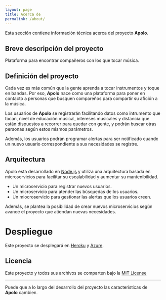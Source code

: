 ```yaml
---
layout: page
title: Acerca de
permalink: /about/
---
```


Esta sección contiene información técnica acerca del proyecto **Apolo**.

## Breve descripción del proyecto

Plataforma para encontrar compañeros con los que tocar música.

## Definición del proyecto

Cada vez es más común que la gente aprenda a tocar instrumentos y toque en bandas. Por eso, **Apolo** nace como una plataforma para poner en contacto a personas que busquen compareños para compartir su afición a la música.

Los usuarios de **Apolo** se registrarán facilitando datos como intrumento que tocan, nivel de educación musical, intereses musicales y distancia que están dispuestos a recorrer para quedar con gente, y podrán buscar otras personas según estos mismos parámetros.

Además, los usuarios podrán programar alertas para ser notificado cuando un nuevo usuario correspondiente a sus necesidades se registre.


## Arquitectura

Apolo está desarrollado en [Node.js](https://nodejs.org/) y utiliza una arquitectura basada en microservicios para facilitar su escalabilidad y aumentar su mantenibilidad.

* Un microservicio para registrar nuevos usuarios.
* Un microservicio para atender las búsquedas de los usuarios.
* Un miocroservicio para gestionar las alertas que los usuarios creen.

Además, se plantea la posibilidad de crear nuevos microservicios según avance el proyecto que atiendan nuevas necesidades.

# Despliegue

Este proyecto se desplegará en [Heroku](https://www.heroku.com) y [Azure](https://azure.microsoft.com).

## Licencia

Este proyecto y todos sus archivos se comparten bajo la [MIT License](https://github.com/gomezportillo/apolo/blob/master/LICENSE)

****

Puede que a lo largo del desarrollo del proyecto las características de **Apolo** cambien.
